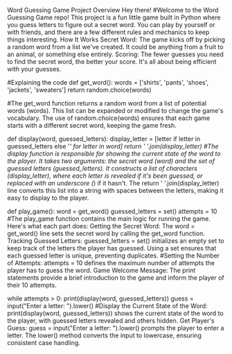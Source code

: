 Word Guessing Game
Project Overview
Hey there!
#Welcome to the Word Guessing Game repo! This project is a fun little game built in Python where you guess letters to figure out a secret word. You can play by yourself or with friends, and there are a few different rules and mechanics to keep things interesting. How It Works Secret Word: The game kicks off by picking a random word from a list we've created. It could be anything from a fruit to an animal, or something else entirely. Scoring: The fewer guesses you need to find the secret word, the better your score. It's all about being efficient with your guesses.

#Explaining the code 
def get_word():
    words = ['shirts', 'pants', 'shoes', 'jackets', 'sweaters']
    return random.choice(words)

#The get_word function returns a random word from a list of potential words (words). This list can be expanded or modified to change the game's vocabulary. The use of random.choice(words) ensures that each game starts with a different secret word, keeping the game fresh.

def display(word, guessed_letters):
    display_letter = [letter if letter in guessed_letters else '_' for letter in word]
    return ' '.join(display_letter)
#The display function is responsible for showing the current state of the word to the player. It takes two arguments: the secret word (word) and the set of guessed letters (guessed_letters). It constructs a list of characters (display_letter), where each letter is revealed if it's been guessed, or replaced with an underscore (_) if it hasn't. The return ' '.join(display_letter) line converts this list into a string with spaces between the letters, making it easy to display to the player.

def play_game():
    word = get_word()
    guessed_letters = set()
    attempts = 10
#The play_game function contains the main logic for running the game. Here's what each part does:
Getting the Secret Word: The word = get_word() line sets the secret word by calling the get_word function.
Tracking Guessed Letters: guessed_letters = set() initializes an empty set to keep track of the letters the player has guessed. Using a set ensures that each guessed letter is unique, preventing duplicates.
#Setting the Number of Attempts: attempts = 10 defines the maximum number of attempts the player has to guess the word.
Game Welcome Message: The print statements provide a brief introduction to the game and inform the player of their 10 attempts.

while attempts > 0:
    print(display(word, guessed_letters))
    guess = input("Enter a letter: ").lower()
#Display the Current State of the Word: print(display(word, guessed_letters)) shows the current state of the word to the player, with guessed letters revealed and others hidden.
Get Player's Guess: guess = input("Enter a letter: ").lower() prompts the player to enter a letter. The lower() method converts the input to lowercase, ensuring consistent case handling.

